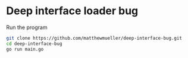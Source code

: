 # Deep interface loader bug

Run the program

```sh
git clone https://github.com/matthewmueller/deep-interface-bug.git
cd deep-interface-bug
go run main.go
```